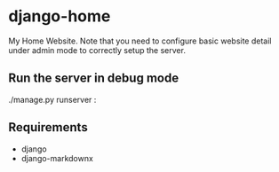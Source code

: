 # django-home
My Home Website. Note that you need to configure basic website detail under admin mode to correctly setup the server.

## Run the server in debug mode

./manage.py runserver <ip>:<port>

## Requirements

- django
- django-markdownx
